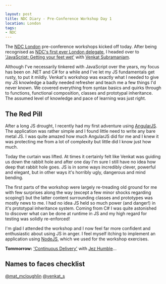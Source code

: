 ```yaml
---

layout: post
title: NDC Diary - Pre-Conference Workshop Day 1 
location: London
tags:
- NDC
---
```


The [NDC London](http://ndc-london.com/) pre-conference workshops kicked off today. After being recognised as [NDC's first ever London delegate](https://twitter.com/NDC_Conferences/status/407540261774831617), I headed over to ['JavaScript: Getting your feet wet'](http://ndc-london.com/pre-conference-workshop/javascript-getting-your-feet-wet-venkat-subramaniam-2-dec/1281) with [Venkat Subramaniam](https://twitter.com/venkat_s). 

Although I've necessarily tinkered with JavaScript over the years, my focus has been on .NET and C# for a while and I've let my JS fundamentals get rusty, to put it mildly. Venkat's workshop was exactly what I needed to give my JS knowledge a badly needed refresher and teach me a few things I'd never known. We covered everything from syntax basics and quirks through to functions, functional composition, classes and prototypal inheritance. The assumed level of knowledge and pace of learning was just right.

<!--excerpt-->

## The Red Pill ##

After a long JS drought, I recently had my first adventure using [AngularJS](http://angularjs.org/). The application was rather simple and I found little need to write any bare metal JS. I was quite amazed how much AngularJS did for me and I knew it was protecting me from a lot of complexity but little did I know just how much.

Today the curtain was lifted. At times it certainly felt like Venkat was guiding us down the rabbit hole and after one day I'm sure I still have no idea how deep that rabbit hole goes. JS is in some ways incredibly clever, powerful and elegant, but in other ways it's horribly ugly, dangerous and mind bending.

The first parts of the workshop were largely re-treading old ground for me with few surprises along the way (except a few minor shocks regarding scoping!) but the latter content surrounding classes and prototypes was mostly news to me. I had no idea JS held so much power (and danger!) in it's prototypal inheritance system. Coming from C# I was quite astonished to discover what can be done at runtime in JS and my high regard for testing was solidly re-enforced!

I'm glad I attended the workshop and I now feel far more confident and enthusiastic about using JS in anger. I feel myself itching to implement an application using [NodeJS](http://nodejs.org/), which we used for the workshop exercises.

**Tommorrow:** ['Continuous Delivery'](http://www.ndc-london.com/pre-conference-workshop/continuous-delivery-workshop/1043) with [Jez Humble](https://twitter.com/jezhumble)...

## Names to faces checklist

[@mat_mcloughlin](https://twitter.com/mat_mcloughlin) [@venkat_s](https://twitter.com/venkat_s)